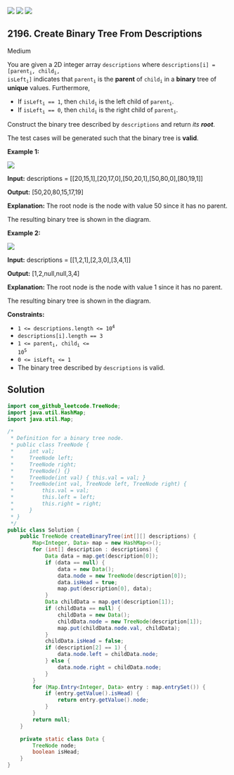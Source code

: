 [![](https://img.shields.io/github/stars/javadev/LeetCode-in-Java?label=Stars&style=flat-square)](https://github.com/javadev/LeetCode-in-Java)
[![](https://img.shields.io/github/forks/javadev/LeetCode-in-Java?label=Fork%20me%20on%20GitHub%20&style=flat-square)](https://github.com/javadev/LeetCode-in-Java/fork)
[![](https://img.shields.io/badge/-LeetCode%20in%20Kotlin-blue?style=flat-square)](https://github.com/javadev/LeetCode-in-Kotlin)

## 2196\. Create Binary Tree From Descriptions

Medium

You are given a 2D integer array `descriptions` where <code>descriptions[i] = [parent<sub>i</sub>, child<sub>i</sub>, isLeft<sub>i</sub>]</code> indicates that <code>parent<sub>i</sub></code> is the **parent** of <code>child<sub>i</sub></code> in a **binary** tree of **unique** values. Furthermore,

*   If <code>isLeft<sub>i</sub> == 1</code>, then <code>child<sub>i</sub></code> is the left child of <code>parent<sub>i</sub></code>.
*   If <code>isLeft<sub>i</sub> == 0</code>, then <code>child<sub>i</sub></code> is the right child of <code>parent<sub>i</sub></code>.

Construct the binary tree described by `descriptions` and return _its **root**_.

The test cases will be generated such that the binary tree is **valid**.

**Example 1:**

![](https://assets.leetcode.com/uploads/2022/02/09/example1drawio.png)

**Input:** descriptions = \[\[20,15,1],[20,17,0],[50,20,1],[50,80,0],[80,19,1]]

**Output:** [50,20,80,15,17,19]

**Explanation:** The root node is the node with value 50 since it has no parent.

The resulting binary tree is shown in the diagram. 

**Example 2:**

![](https://assets.leetcode.com/uploads/2022/02/09/example2drawio.png)

**Input:** descriptions = \[\[1,2,1],[2,3,0],[3,4,1]]

**Output:** [1,2,null,null,3,4]

**Explanation:** The root node is the node with value 1 since it has no parent.

The resulting binary tree is shown in the diagram. 

**Constraints:**

*   <code>1 <= descriptions.length <= 10<sup>4</sup></code>
*   `descriptions[i].length == 3`
*   <code>1 <= parent<sub>i</sub>, child<sub>i</sub> <= 10<sup>5</sup></code>
*   <code>0 <= isLeft<sub>i</sub> <= 1</code>
*   The binary tree described by `descriptions` is valid.

## Solution

```java
import com_github_leetcode.TreeNode;
import java.util.HashMap;
import java.util.Map;

/*
 * Definition for a binary tree node.
 * public class TreeNode {
 *     int val;
 *     TreeNode left;
 *     TreeNode right;
 *     TreeNode() {}
 *     TreeNode(int val) { this.val = val; }
 *     TreeNode(int val, TreeNode left, TreeNode right) {
 *         this.val = val;
 *         this.left = left;
 *         this.right = right;
 *     }
 * }
 */
public class Solution {
    public TreeNode createBinaryTree(int[][] descriptions) {
        Map<Integer, Data> map = new HashMap<>();
        for (int[] description : descriptions) {
            Data data = map.get(description[0]);
            if (data == null) {
                data = new Data();
                data.node = new TreeNode(description[0]);
                data.isHead = true;
                map.put(description[0], data);
            }
            Data childData = map.get(description[1]);
            if (childData == null) {
                childData = new Data();
                childData.node = new TreeNode(description[1]);
                map.put(childData.node.val, childData);
            }
            childData.isHead = false;
            if (description[2] == 1) {
                data.node.left = childData.node;
            } else {
                data.node.right = childData.node;
            }
        }
        for (Map.Entry<Integer, Data> entry : map.entrySet()) {
            if (entry.getValue().isHead) {
                return entry.getValue().node;
            }
        }
        return null;
    }

    private static class Data {
        TreeNode node;
        boolean isHead;
    }
}
```
